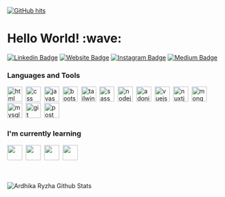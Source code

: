 <a href="https://github.com/ardhikarn/ardhikarn" target="_blank"><img alt="GitHub hits" src="https://img.shields.io/github/last-commit/ardhikarn/ardhikarn?label=profile%20updated&style=flat-square"></a>

<h1>Hello World! :wave:</h1>

[![Linkedin Badge](https://img.shields.io/badge/-LinkedIn-0e76a8?style=flat-square&logo=Linkedin&logoColor=white)](https://www.linkedin.com/in/ardhikarn/)
[![Website Badge](https://img.shields.io/badge/Website-3b5998?style=flat-square&logo=google-chrome&logoColor=white)](https://rythzid.xyz)
[![Instagram Badge](https://img.shields.io/badge/-Instagram-e4405f?style=flat-square&logo=Instagram&logoColor=white)](https://instagram.com/ardhikarn)
[![Medium Badge](https://img.shields.io/badge/Medium-12100E?style=flat-square&logo=medium&logoColor=white)](https://medium.com/@ardhikarn-dev)

<h3>Languages and Tools</h3>
<span><img src="https://cdn.jsdelivr.net/gh/devicons/devicon@latest/icons/html5/html5-plain.svg" alt="html" width="35px"></span>&nbsp;
<span><img src="https://cdn.jsdelivr.net/gh/devicons/devicon@latest/icons/css3/css3-plain.svg" alt="css" width="35px"></span>&nbsp;
<span><img src="https://cdn.jsdelivr.net/gh/devicons/devicon@latest/icons/javascript/javascript-original.svg" alt="javascript" width="35px"></span>&nbsp;
<span><img src="https://cdn.jsdelivr.net/gh/devicons/devicon@latest/icons/bootstrap/bootstrap-original.svg" alt="bootstrap" width="35px"></span>&nbsp;
<span><img src="https://cdn.jsdelivr.net/gh/devicons/devicon@latest/icons/tailwindcss/tailwindcss-plain.svg" alt="tailwind" width="35px"></span>&nbsp;
<span><img src="https://cdn.jsdelivr.net/gh/devicons/devicon/icons/sass/sass-original.svg" alt="sass" width="35px"></span>&nbsp;
<span><img src="https://cdn.jsdelivr.net/gh/devicons/devicon@latest/icons/nodejs/nodejs-plain.svg" alt="nodejs" width="35px"></span>&nbsp;
<span><img src="https://cdn.jsdelivr.net/gh/devicons/devicon@latest/icons/adonisjs/adonisjs-original.svg" alt="adonisjs" width="35px"></span>&nbsp;
<span><img src="https://cdn.jsdelivr.net/gh/devicons/devicon@latest/icons/vuejs/vuejs-original.svg" alt="vuejs" width="35px"></span>&nbsp;
<span><img src="https://cdn.jsdelivr.net/gh/devicons/devicon@latest/icons/nuxtjs/nuxtjs-original.svg" alt="nuxtjs" width="35px"></span>&nbsp;
<span><img src="https://cdn.jsdelivr.net/gh/devicons/devicon@latest/icons/mongodb/mongodb-original.svg" alt="mongodb" width="35px"></span>&nbsp;
<span><img src="https://cdn.jsdelivr.net/gh/devicons/devicon@latest/icons/mysql/mysql-original.svg" alt="mysql" width="35px"></span>&nbsp;
<span><img src="https://cdn.jsdelivr.net/gh/devicons/devicon@latest/icons/git/git-original.svg" alt="git" width="35px"></span>&nbsp;
<span><img src="https://cdn.jsdelivr.net/npm/simple-icons@3.13.0/icons/postman.svg" alt="postman" width="35px"></span>&nbsp;

<h3>I'm currently learning</h3>
<span><img src="https://cdn.jsdelivr.net/gh/devicons/devicon@latest/icons/typescript/typescript-original.svg" width="35px"></span>&nbsp;
<span><img src="https://cdn.jsdelivr.net/gh/devicons/devicon@latest/icons/react/react-original.svg" width="35px"></span>&nbsp;
<span><img src="https://cdn.jsdelivr.net/gh/devicons/devicon/icons/nextjs/nextjs-original.svg" width="35px"></span>&nbsp;
<span><img src="https://cdn.jsdelivr.net/gh/devicons/devicon/icons/go/go-original-wordmark.svg" width="35px"></span>

<br>
<br>
<br>

![Ardhika Ryzha Github Stats](https://github-readme-stats.vercel.app/api?username=ardhikarn&count_private=true&show_icons=true&theme=github_dark&include_all_commits=true)
